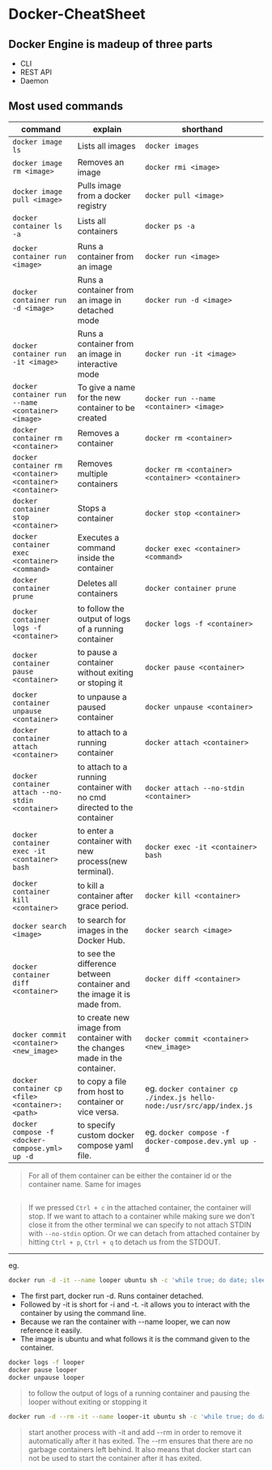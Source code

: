 # Docker-CheatSheet
#####

## Docker Engine is madeup of three parts
* CLI
* REST API
* Daemon
###

## Most used commands
|         command        |         explain             |       shorthand        |
| ------------- | ------------- | ------------- |
|  `docker image ls`  |  Lists all images  |  `docker images`  |
|  `docker image rm <image>`  |  Removes an image  |  `docker rmi <image>`  |
|  `docker image pull <image>`  |  Pulls image from a docker registry  |  `docker pull <image>`  |
|  `docker container ls -a`  |  Lists all containers  |  `docker ps -a`  |
|  `docker container run <image>`  |  Runs a container from an image  |  `docker run <image>`  |
|  `docker container run -d <image>`  |  Runs a container from an image in detached mode  |  `docker run -d <image>`  |
|  `docker container run -it <image>`  |  Runs a container from an image in interactive mode  |  `docker run -it <image>`  |
|  `docker container run --name <container> <image>`  |  To give a name for the new container to be created  |  `docker run --name <container> <image>`  |
|  `docker container rm <container>`  |  Removes a container  |  `docker rm <container>`  |
|  `docker container rm <container> <container> <container>`  |  Removes multiple containers  |  `docker rm <container> <container> <container>`  |
|  `docker container stop <container>`  |  Stops a container  |  `docker stop <container>`  |
|  `docker container exec <container> <command>`  |  Executes a command inside the container  |  	`docker exec <container> <command>`  |
|  `docker container prune`  |  Deletes all containers  |  	`docker container prune`  |
|  `docker container logs -f <container>`  |  to follow the output of logs of a running container  |  	`docker logs -f <container>`  |
|  `docker container pause <container>`  |  to pause a container without exiting or stoping it  |  `docker pause <container>`  |
|  `docker container unpause <container>`  |  to unpause a paused container  |  `docker unpause <container>`  |
|  `docker container attach <container>`  |  to attach to a running container  |  `docker attach <container>`  |
|  `docker container attach --no-stdin <container>`  |  to attach to a running container with no cmd directed to the container  |  `docker attach --no-stdin <container>`  |
|  `docker container exec -it <container> bash`  |  to enter a container with new process(new terminal).  |  `docker exec -it <container> bash`  |
|  `docker container kill <container>`  |  to kill a container after grace period.  |  `docker kill <container>`  |
|  `docker search <image>`  |  to search for images in the Docker Hub.  |  `docker search <image>`  |
|  `docker container diff <container>`  |  to see the difference between container and the image it is made from.  |  `docker diff <container>`  |
|  `docker commit <container> <new_image>`  |  to create new image from container with the changes made in the container.  |  `docker commit <container> <new_image>`  |
|  `docker container cp <file> <container>:<path>`  |  to copy a file from host to container or vice versa.  |  eg. `docker container cp ./index.js hello-node:/usr/src/app/index.js` |
|  `docker compose -f <docker-compose.yml> up -d`  |  to specify custom docker compose yaml file.  |  eg. `docker compose -f docker-compose.dev.yml up -d` |
> For all of them container can be either the container id or the container name. Same for images
##
> If we pressed `Ctrl + c` in the attached container, the container will stop. If we want to attach to a container while making sure we don't close it from the other terminal we can specify to not attach STDIN with `--no-stdin` option. Or we can detach from attached container by hitting `Ctrl + p`, `Ctrl + q` to detach us from the STDOUT.
--------------------------------------------------------------------------
eg. 
```bash
docker run -d -it --name looper ubuntu sh -c 'while true; do date; sleep 1; done'
```
* The first part, docker run -d. Runs container detached.
* Followed by -it is short for -i and -t. -it allows you to interact with the container by using the command line.
* Because we ran the container with --name looper, we can now reference it easily.
* The image is ubuntu and what follows it is the command given to the container.
```bash
docker logs -f looper
docker pause looper
docker unpause looper
```
> to follow the output of logs of a running container and pausing the looper without exiting or stopping it
```bash
docker run -d --rm -it --name looper-it ubuntu sh -c 'while true; do date; sleep 1; done'
```
> start another process with -it and add --rm in order to remove it automatically after it has exited. The --rm ensures that there are no garbage containers left behind. It also means that docker start can not be used to start the container after it has exited.
		
		
		
		
		
		
		
	 

